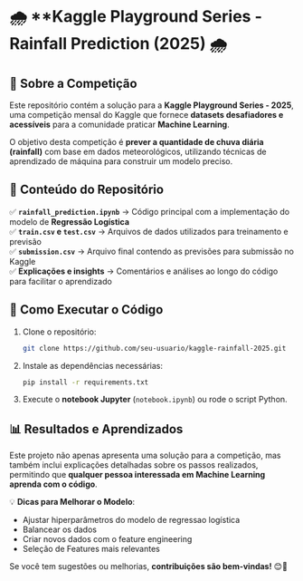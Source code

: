 # 🌧️ **Kaggle Playground Series - Rainfall Prediction (2025) 🌧️  

## 📌 **Sobre a Competição**  
Este repositório contém a solução para a **Kaggle Playground Series - 2025**, uma competição mensal do Kaggle que fornece **datasets desafiadores e acessíveis** para a comunidade praticar **Machine Learning**.  

O objetivo desta competição é **prever a quantidade de chuva diária (rainfall)** com base em dados meteorológicos, utilizando técnicas de aprendizado de máquina para construir um modelo preciso.  

## 📂 **Conteúdo do Repositório**  
✅ **`rainfall_prediction.ipynb`** → Código principal com a implementação do modelo de **Regressão Logística**  
✅ **`train.csv` e `test.csv`** → Arquivos de dados utilizados para treinamento e previsão  
✅ **`submission.csv`** → Arquivo final contendo as previsões para submissão no Kaggle  
✅ **Explicações e insights** → Comentários e análises ao longo do código para facilitar o aprendizado  

## 🔧 **Como Executar o Código**  
1. Clone o repositório:  
   ```bash
   git clone https://github.com/seu-usuario/kaggle-rainfall-2025.git
   ```
2. Instale as dependências necessárias:  
   ```bash
   pip install -r requirements.txt
   ```
3. Execute o **notebook Jupyter** (`notebook.ipynb`) ou rode o script Python.  

## 📊 **Resultados e Aprendizados**  
Este projeto não apenas apresenta uma solução para a competição, mas também inclui explicações detalhadas sobre os passos realizados, permitindo que **qualquer pessoa interessada em Machine Learning aprenda com o código**.  

💡 **Dicas para Melhorar o Modelo**:  
- Ajustar hiperparâmetros do modelo de regressao logística
- Balancear os dados
- Criar novos dados com o feature engineering
- Seleção de Features mais relevantes

Se você tem sugestões ou melhorias, **contribuições são bem-vindas!** 😊🚀  
